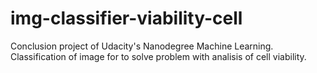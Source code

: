 # img-classifier-viability-cell
Conclusion project of Udacity's Nanodegree Machine Learning. Classification of image for to solve problem with analisis of cell viability. 
